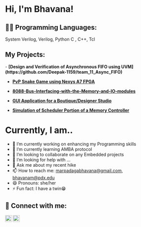 <h1>Hi, I'm Bhavana! <br/> </h1> 

<h2>👨‍💻 Programming Languages: </h2> System Verilog, Verilog, Python C , C++, Tcl

<h2>My Projects:</h2>
- <b>[Design and Verification of Asynchronous FIFO using UVM](https://github.com/Deepak-1159/team_11_Async_FIFO)</b>

- <b>[PvP Snake Game using Nexys A7 FPGA](https://github.com/Bhavanareddy15/PvP-Snake-Game-using-Nexys-A7-FPGA)</b>

- <b>[8088-Bus-Interfacing-with-the-Memory-and-IO-modules](https://github.com/Bhavanareddy15/8088-Bus-Interfacing-with-the-Memory-and-IO-modules/blob/main/README.md)</b>

- <b>[GUI Application for a Boutique/Designer Studio](https://github.com/Bhavanareddy15/GUI-Based-Application)</b>

- <b>[Simulation of Scheduler Portion of a Memory Controller](https://github.com/Bhavanareddy15/Bhavanareddy15-DDR5-Memory-Scheduling-Algorithm)</b>



<h1>Currently, I am.. <br/></h1>

- 🔭 I’m currently working on enhancing my Programming skills
- 🌱 I’m currently learning AMBA protocol
- 👯 I’m looking to collaborate on any Embedded projects
- 🤔 I’m looking for help with ...
- 💬 Ask me about my recent hike
- 📫 How to reach me: marpadagabhavana@gmail.com, bhavanam@pdx.edu
- 😄 Pronouns: she/her
- ⚡ Fun fact: I have a twin😁 


<h2> 🤳 Connect with me:</h2>

[<img align="left" alt="JoshMadakor | LinkedIn" width="22px" src="https://cdn.jsdelivr.net/npm/simple-icons@v3/icons/linkedin.svg" />][linkedin]
[<img align="left" alt="JoshMadakor | Instagram" width="22px" src="https://cdn.jsdelivr.net/npm/simple-icons@v3/icons/instagram.svg" />][instagram]


[instagram]: https://www.instagram.com/bhvnxmrpdg/
[linkedin]: https://www.linkedin.com/in/bhavana-marpadaga/

